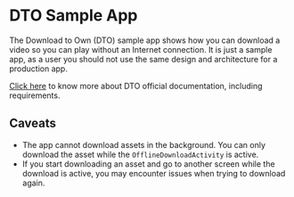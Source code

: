 # DTO Sample App

The Download to Own (DTO) sample app shows how you can download a video so you can play without an Internet connection.
It is just a sample app, as a user you should not use the same design and architecture for a production app.

[Click here](http://help.ooyala.com/video-platform/concepts/mobile_sdk_android_offline_playback_download_to_own_dto.html) to know more about DTO official documentation, including requirements.

## Caveats
* The app cannot download assets in the background. You can only download the asset while the `OfflineDownloadActivity` is active.
* If you start downloading an asset and go to another screen while the download is active, you may encounter issues when trying to download again.
